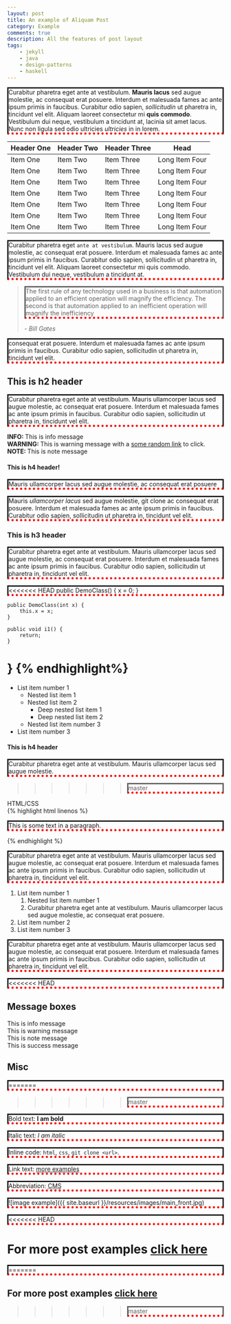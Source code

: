 ```yaml
---
layout: post
title: An example of Aliquam Post
category: Example
comments: true
description: All the features of post layout
tags:
    - jekyll
    - java
    - design-patterns
    - haskell
---
```


Curabitur pharetra eget ante at vestibulum. **Mauris lacus** sed augue molestie, ac consequat erat posuere. Interdum et malesuada fames ac ante ipsum primis in faucibus. Curabitur odio sapien, _sollicitudin_ ut pharetra in, tincidunt vel elit. Aliquam laoreet consectetur mi **quis commodo**. Vestibulum dui neque, vestibulum a tincidunt at, lacinia sit amet lacus. Nunc non ligula sed odio ultricies _ultricies_ in in lorem.

| Header One     | Header Two | Header Three | Head |
| ------------- | ------------- | ----------- | -------- |
| Item One       | Item Two       | Item Three   | Long Item Four   |
| Item One       | Item Two       | Item Three   | Long Item Four   |
| Item One       | Item Two       | Item Three   | Long Item Four   |
| Item One       | Item Two       | Item Three   | Long Item Four   |
| Item One       | Item Two       | Item Three   | Long Item Four   |
| Item One       | Item Two       | Item Three   | Long Item Four   |
| Item One       | Item Two       | Item Three   | Long Item Four   |

Curabitur pharetra eget `ante at vestibulum`. Mauris lacus sed augue molestie, ac consequat erat posuere. Interdum et malesuada fames ac ante ipsum primis in faucibus. Curabitur odio sapien, sollicitudin ut pharetra in, tincidunt vel elit. Aliquam laoreet consectetur mi quis commodo. Vestibulum dui neque, vestibulum a tincidunt at.

<blockquote cite="http://www.worldwildlife.org/who/index.html">
<p>The first rule of any technology used in a business is that automation applied to an efficient operation will magnify the efficiency. The second is that automation applied to an inefficient operation will magnify the inefficiency</p>
<footer><cite> - Bill Gates</cite></footer>
</blockquote>

consequat erat posuere. Interdum et malesuada fames ac ante ipsum primis in faucibus. Curabitur odio sapien, sollicitudin ut pharetra in, tincidunt vel elit.

## This is h2 header

Curabitur pharetra eget ante at vestibulum. Mauris ullamcorper lacus sed augue molestie, ac consequat erat posuere. Interdum et malesuada fames ac ante ipsum primis in faucibus. Curabitur odio sapien, sollicitudin ut pharetra in, tincidunt vel elit.

<div class="info alert"><strong>INFO: </strong> This is info message</div>

<div class="warning alert"><strong>WARNING: </strong>This is warning message with a <a href="#">some random link</a> to click.</div>

<div class="note alert"><strong>NOTE: </strong>This is note message</div>

<div class="success alert">
<h4>This is h4 header!</h4>
<p>Mauris ullamcorper lacus sed augue molestie, ac consequat erat posuere</p>
<p>Mauris <i>ullamcorper lacus</i> sed augue molestie, git clone ac consequat erat posuere. Interdum et malesuada fames ac ante ipsum primis in faucibus. Curabitur odio sapien, sollicitudin ut pharetra in, tincidunt vel elit.</p>
</div>

### This is h3 header

Curabitur pharetra eget ante at vestibulum. Mauris ullamcorper lacus sed augue molestie, ac consequat erat posuere. Interdum et malesuada fames ac ante ipsum primis in faucibus. Curabitur odio sapien, sollicitudin ut pharetra in, tincidunt vel elit.

<<<<<<< HEAD
    public DemoClass() {
        x = 0;
    }

    public DemoClass(int x) {
        this.x = x;
    }

    public void i1() {
        return;
    }
}
{% endhighlight%}
=======
- List item number 1
    - Nested list item 1
    - Nested list item 2
        - Deep nested list item 1
        - Deep nested list item 2
    - Nested list item number 3
- List item number 3

#### This is h4 header

Curabitur pharetra eget ante at vestibulum. Mauris ullamcorper lacus sed augue molestie.
>>>>>>> master

<div class="highlighter-header">HTML/CSS</div>
{% highlight html linenos %}
<!DOCTYPE html>
<html>
<head>
   <style>
      p {
          border-style: solid;
          border-bottom: thick dotted #ff0000;
        }
   </style>
</head>
<body>
    <p>This is some text in a paragraph.</p>
</body>
</html>
{% endhighlight %}

Curabitur pharetra eget ante at vestibulum. Mauris ullamcorper lacus sed augue molestie, ac consequat erat posuere. Interdum et malesuada fames ac ante ipsum primis in faucibus. Curabitur odio sapien, sollicitudin ut pharetra in, tincidunt vel elit.


1. List item number 1
    1. Nested list item number 1
    2. Curabitur pharetra eget ante at vestibulum. Mauris ullamcorper lacus sed augue molestie, ac consequat erat posuere.
2. List item number 2
3. List item number 3

Curabitur pharetra eget ante at vestibulum. Mauris ullamcorper lacus sed augue molestie, ac consequat erat posuere. Interdum et malesuada fames ac ante ipsum primis in faucibus. Curabitur odio sapien, sollicitudin ut pharetra in, tincidunt vel elit.




<<<<<<< HEAD
## Message boxes

<div class="info">This is info message</div>

<div class="warning">This is warning message </div>

<div class="note">This is note message</div>

<div class="success">This is success message</div>

## Misc
=======
>>>>>>> master

Bold text: __I am bold__

Italic text: *I am italic*

Inline code: `html`, `css`, `git clone <url>`.

Link text: [more examples](http://www.dennis-grinch.co.uk)

Abbreviation: <abbr title='Content Management System'>CMS</abbr>

![image example]({{ site.baseurl }}/resources/images/main_front.jpg)

<<<<<<< HEAD
# For more post examples [click here](http://www.dennis-grinch.co.uk)
=======
## For more post examples [click here](http://www.dennis-grinch.co.uk)
>>>>>>> master
